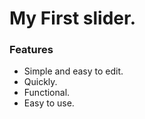 # My First slider.
### Features

- Simple and easy to edit.
- Quickly.
- Functional.
- Easy to use.
